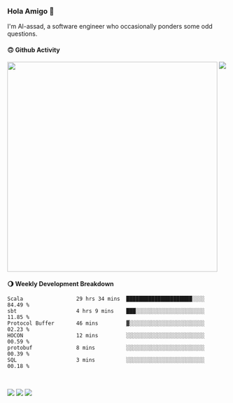 ### Hola Amigo 🤣   

I'm Al-assad, a software engineer who occasionally ponders some odd questions.  
 
#### 🙃 Github Activity 
<div>
  <img src="https://github-readme-stats.vercel.app/api?username=al-assad&show_icons=true" align="top" style="display: inline-block;" width="480"/>
  <img src="https://github-readme-stats.vercel.app/api/top-langs/?username=al-assad&hide=css,html&langs_count=8&layout=compact" align="top" style="display: inline-block;"/>
</div>

#### 🌖 Weekly Development Breakdown
<!--START_SECTION:waka-->

```text
Scala                 29 hrs 34 mins  █████████████████████░░░░   84.49 %
sbt                   4 hrs 9 mins    ███░░░░░░░░░░░░░░░░░░░░░░   11.85 %
Protocol Buffer       46 mins         ▓░░░░░░░░░░░░░░░░░░░░░░░░   02.23 %
HOCON                 12 mins         ░░░░░░░░░░░░░░░░░░░░░░░░░   00.59 %
protobuf              8 mins          ░░░░░░░░░░░░░░░░░░░░░░░░░   00.39 %
SQL                   3 mins          ░░░░░░░░░░░░░░░░░░░░░░░░░   00.18 %
```

<!--END_SECTION:waka-->

<br>

<a href="https://twitter.com/Alassad_dev"><img src="https://img.shields.io/badge/Twitter-@Alassad__dev-blue?style=flat&logo=twitter" /></a>
<a href="https://t.me/alassad_dev"><img src="https://img.shields.io/badge/Telegram-@alassad__dev-orange?style=flat&logo=telegram" /></a>
<a href="https://al-assad.github.io"><img src="https://img.shields.io/badge/Blogs-Linying_Assad's_Blog-yellow?style=flat&logo=github" /></a>


